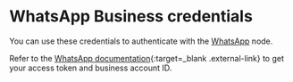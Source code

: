 # WhatsApp Business credentials

You can use these credentials to authenticate with the [WhatsApp](/integrations/builtin/app-nodes/n8n-nodes-base.whatsapp/) node.

Refer to the [WhatsApp documentation](https://developers.facebook.com/docs/whatsapp/){:target=_blank .external-link} to get your access token and business account ID.



